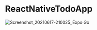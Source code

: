 # ReactNativeTodoApp

![Screenshot_20210617-210025_Expo Go](https://user-images.githubusercontent.com/39657409/122428469-8acf4d00-cfaf-11eb-9ebe-04e697df2944.jpg)

